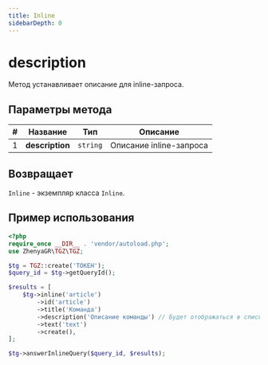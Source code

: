 ```yaml
---
title: Inline
sidebarDepth: 0
---
```


# description
Метод устанавливает описание для inline-запроса.

## Параметры метода
| # |    Название     |   Тип    |        Описание         |
|:-:|:---------------:|:--------:|:-----------------------:|
| 1 | **description** | `string` | Описание inline-запроса |

## Возвращает
`Inline` - экземпляр класса `Inline`.

## Пример использования
```php
<?php
require_once __DIR__ . 'vendor/autoload.php';
use ZhenyaGR\TGZ\TGZ;

$tg = TGZ::create('ТОКЕН');
$query_id = $tg->getQueryId();

$results = [
    $tg->inline('article')
        ->id('article')     
        ->title('Команда')  
        ->description('Описание команды') // Будет отображаться в списке результатов под заголовком
        ->text('text')
        ->create(),
];

$tg->answerInlineQuery($query_id, $results);
```